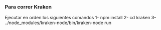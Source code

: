 ### Para correr Kraken

Ejecutar en orden los siguientes comandos
1- npm install
2- cd kraken
3- ../node_modules/kraken-node/bin/kraken-node run
